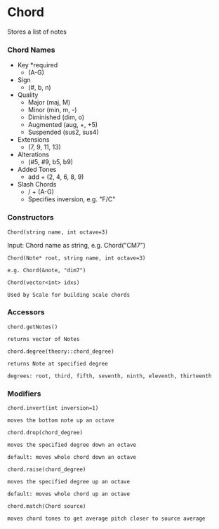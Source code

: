 # Chord

Stores a list of notes 

### Chord Names

- Key *required
    - (A-G)
- Sign
    - (#, b, n)
- Quality
    - Major (maj, M)
    - Minor (min, m, -)
    - Diminished (dim, o)
    - Augmented (aug, +, +5)
    - Suspended (sus2, sus4)
- Extensions
    - (7, 9, 11, 13)
- Alterations
    - (#5, #9, b5, b9)
- Added Tones
    - add + (2, 4, 6, 8, 9)
- Slash Chords
    - / + (A-G)
    - Specifies inversion, e.g. "F/C"



### Constructors

`Chord(string name, int octave=3)`

Input: Chord name as string, e.g. Chord("CM7")

`Chord(Note* root, string name, int octave=3)`

    e.g. Chord(&note, "dim7")
    

`Chord(vector<int> idxs)` 

    Used by Scale for building scale chords


### Accessors

`chord.getNotes()`

    returns vector of Notes


`chord.degree(theory::chord_degree)`

    returns Note at specified degree

    degrees: root, third, fifth, seventh, ninth, eleventh, thirteenth


### Modifiers

`chord.invert(int inversion=1)`

    moves the bottom note up an octave


`chord.drop(chord_degree)`

    moves the specified degree down an octave

    default: moves whole chord down an octave


`chord.raise(chord_degree)`

    moves the specified degree up an octave

    default: moves whole chord up an octave


`chord.match(Chord source)`

    moves chord tones to get average pitch closer to source average
    
